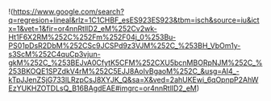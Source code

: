 
!(https://www.google.com/search?q=regresion+lineal&rlz=1C1CHBF_esES923ES923&tbm=isch&source=iu&ictx=1&vet=1&fir=or4nnRtlID2_eM%252Cv2wk-Ht1F6X2RM%252C%252Fm%252F04j_0%253Bu-PS01pDsR2DbM%252CSc9JCSPd9z3VJM%252C_%253BH_VbOm1y-s3ScM%252C4quCp3vjun-gkM%252C_%253BEJvA0CfytK5CFM%252CXU5bcnMBORpNJM%252C_%253BKOQE1SPZdkV4rM%252C5EJJ8AoIvBgaoM%252C_&usg=AI4_-kTpJJenZSjG733lLRzpCsJ8XYJK_Q&sa=X&ved=2ahUKEwi_6qOpnpP2AhWEzYUKHZOTDLsQ_B16BAgdEAE#imgrc=or4nnRtlID2_eM)
